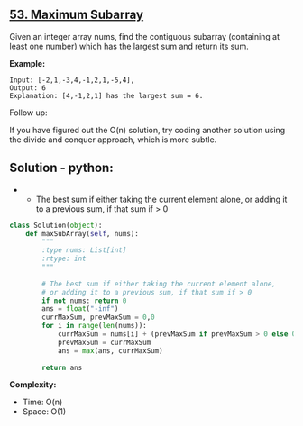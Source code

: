 ## [53. Maximum Subarray](https://leetcode.com/problems/maximum-subarray/)

Given an integer array nums, find the contiguous subarray (containing at least one number) which has the largest sum and return its sum.

**Example:**
```
Input: [-2,1,-3,4,-1,2,1,-5,4],
Output: 6
Explanation: [4,-1,2,1] has the largest sum = 6.
```
Follow up:

If you have figured out the O(n) solution, try coding another solution using the divide and conquer approach, which is more subtle.

## Solution - python:
* - The best sum if either taking the current element alone, or adding it to a previous sum, if that sum if > 0

```python
class Solution(object):
    def maxSubArray(self, nums):
        """
        :type nums: List[int]
        :rtype: int
        """
        
        # The best sum if either taking the current element alone, 
        # or adding it to a previous sum, if that sum if > 0
        if not nums: return 0
        ans = float("-inf")
        currMaxSum, prevMaxSum = 0,0
        for i in range(len(nums)):
            currMaxSum = nums[i] + (prevMaxSum if prevMaxSum > 0 else 0)
            prevMaxSum = currMaxSum
            ans = max(ans, currMaxSum)
            
        return ans
```

**Complexity:**
* Time: O(n)
* Space: O(1)